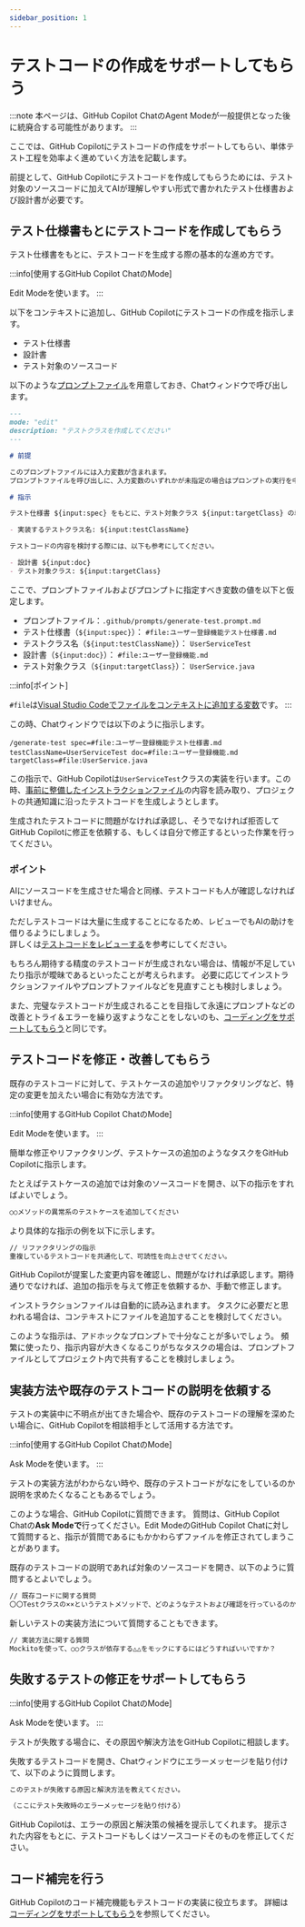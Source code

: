 ```yaml
---
sidebar_position: 1
---
```


# テストコードの作成をサポートしてもらう

:::note
本ページは、GitHub Copilot ChatのAgent Modeが一般提供となった後に統廃合する可能性があります。
:::

ここでは、GitHub Copilotにテストコードの作成をサポートしてもらい、単体テスト工程を効率よく進めていく方法を記載します。

前提として、GitHub Copilotにテストコードを作成してもらうためには、テスト対象のソースコードに加えてAIが理解しやすい形式で書かれたテスト仕様書および設計書が必要です。

## テスト仕様書もとにテストコードを作成してもらう

テスト仕様書をもとに、テストコードを生成する際の基本的な進め方です。

<!-- textlint-disable ja-technical-writing/ja-no-mixed-period -->
<!-- textlint-disable jtf-style/4.3.2.大かっこ［］ -->
:::info[使用するGitHub Copilot ChatのMode]
<!-- textlint-enable jtf-style/4.3.2.大かっこ［］ -->
<!-- textlint-enable ja-technical-writing/ja-no-mixed-period -->
Edit Modeを使います。
:::

以下をコンテキストに追加し、GitHub Copilotにテストコードの作成を指示します。

- テスト仕様書
- 設計書
- テスト対象のソースコード

以下のような[プロンプトファイル](../../ai-on-boarding/shared-instructions-prompts)を用意しておき、Chatウィンドウで呼び出します。

```markdown
---
mode: "edit"
description: "テストクラスを作成してください"
---

# 前提

このプロンプトファイルには入力変数が含まれます。
プロンプトファイルを呼び出しに、入力変数のいずれかが未指定の場合はプロンプトの実行を中止し、ユーザーに入力変数の指定を指示してください。

# 指示

テスト仕様書 ${input:spec} をもとに、テスト対象クラス ${input:targetClass} の単体テストクラスを作成してください。

- 実装するテストクラス名: ${input:testClassName}

テストコードの内容を検討する際には、以下も参考にしてください。

- 設計書 ${input:doc}
- テスト対象クラス: ${input:targetClass}
```

ここで、プロンプトファイルおよびプロンプトに指定すべき変数の値を以下と仮定します。

- プロンプトファイル：`.github/prompts/generate-test.prompt.md`
- テスト仕様書（`${input:spec}`）： `#file:ユーザー登録機能テスト仕様書.md`
- テストクラス名（`${input:testClassName}`）： `UserServiceTest`
- 設計書（`${input:doc}`）： `#file:ユーザー登録機能.md`
- テスト対象クラス（`${input:targetClass}`）： `UserService.java`

<!-- textlint-disable ja-technical-writing/ja-no-mixed-period -->
<!-- textlint-disable jtf-style/4.3.2.大かっこ［］ -->
:::info[ポイント]
<!-- textlint-enable jtf-style/4.3.2.大かっこ［］ -->
<!-- textlint-enable ja-technical-writing/ja-no-mixed-period -->
`#file`は[Visual Studio Codeでファイルをコンテキストに追加する変数](https://code.visualstudio.com/docs/copilot/reference/copilot-vscode-features)です。
:::

この時、Chatウィンドウでは以下のように指示します。

```shell
/generate-test spec=#file:ユーザー登録機能テスト仕様書.md testClassName=UserServiceTest doc=#file:ユーザー登録機能.md targetClass=#file:UserService.java
```

この指示で、GitHub Copilotは`UserServiceTest`クラスの実装を行います。この時、[事前に整備したインストラクションファイル](../../ai-on-boarding/files-to-be-maintained)の内容を読み取り、プロジェクトの共通知識に沿ったテストコードを生成しようとします。

生成されたテストコードに問題がなければ承認し、そうでなければ拒否してGitHub Copilotに修正を依頼する、もしくは自分で修正するといった作業を行ってください。

### ポイント

AIにソースコードを生成させた場合と同様、テストコードも人が確認しなければいけません。

ただしテストコードは大量に生成することになるため、レビューでもAIの助けを借りるようにしましょう。  
詳しくは[テストコードをレビューする](../test-code-review)を参考にしてください。

もちろん期待する精度のテストコードが生成されない場合は、情報が不足していたり指示が曖昧であるといったことが考えられます。
必要に応じてインストラクションファイルやプロンプトファイルなどを見直すことも検討しましょう。

また、完璧なテストコードが生成されることを目指して永遠にプロンプトなどの改善とトライ＆エラーを繰り返すようなことをしないのも、[コーディングをサポートしてもらう](../../programming/coding)と同じです。

## テストコードを修正・改善してもらう

既存のテストコードに対して、テストケースの追加やリファクタリングなど、特定の変更を加えたい場合に有効な方法です。

<!-- textlint-disable ja-technical-writing/ja-no-mixed-period -->
<!-- textlint-disable jtf-style/4.3.2.大かっこ［］ -->
:::info[使用するGitHub Copilot ChatのMode]
<!-- textlint-enable jtf-style/4.3.2.大かっこ［］ -->
<!-- textlint-enable ja-technical-writing/ja-no-mixed-period -->
Edit Modeを使います。
:::

簡単な修正やリファクタリング、テストケースの追加のようなタスクをGitHub Copilotに指示します。

たとえばテストケースの追加では対象のソースコードを開き、以下の指示をすればよいでしょう。

```markdown
○○メソッドの異常系のテストケースを追加してください
```

より具体的な指示の例を以下に示します。

```markdown
// リファクタリングの指示
重複しているテストコードを共通化して、可読性を向上させてください。
```

GitHub Copilotが提案した変更内容を確認し、問題がなければ承認します。期待通りでなければ、追加の指示を与えて修正を依頼するか、手動で修正します。

インストラクションファイルは自動的に読み込まれます。
タスクに必要だと思われる場合は、コンテキストにファイルを追加することを検討してください。

このような指示は、アドホックなプロンプトで十分なことが多いでしょう。
頻繁に使ったり、指示内容が大きくなるこりがちなタスクの場合は、プロンプトファイルとしてプロジェクト内で共有することを検討しましょう。

## 実装方法や既存のテストコードの説明を依頼する

テストの実装中に不明点が出てきた場合や、既存のテストコードの理解を深めたい場合に、GitHub Copilotを相談相手として活用する方法です。

<!-- textlint-disable ja-technical-writing/ja-no-mixed-period -->
<!-- textlint-disable jtf-style/4.3.2.大かっこ［］ -->
:::info[使用するGitHub Copilot ChatのMode]
<!-- textlint-enable jtf-style/4.3.2.大かっこ［］ -->
<!-- textlint-enable ja-technical-writing/ja-no-mixed-period -->
Ask Modeを使います。
:::

テストの実装方法がわからない時や、既存のテストコードがなにをしているのか説明を求めたくなることもあるでしょう。

このような場合、GitHub Copilotに質問できます。
質問は、GitHub Copilot Chatの**Ask Modeで**行ってください。Edit ModeのGitHub Copilot Chatに対して質問すると、指示が質問であるにもかかわらずファイルを修正されてしまうことがあります。

既存のテストコードの説明であれば対象のソースコードを開き、以下のように質問するとよいでしょう。

```markdown
// 既存コードに関する質問
〇〇Testクラスの××というテストメソッドで、どのようなテストおよび確認を行っているのか説明してください
```

新しいテストの実装方法について質問することもできます。

```markdown
// 実装方法に関する質問
Mockitoを使って、○○クラスが依存する△△をモックにするにはどうすればいいですか？
```

## 失敗するテストの修正をサポートしてもらう

<!-- textlint-disable ja-technical-writing/ja-no-mixed-period -->
<!-- textlint-disable jtf-style/4.3.2.大かっこ［］ -->
:::info[使用するGitHub Copilot ChatのMode]
<!-- textlint-enable jtf-style/4.3.2.大かっこ［］ -->
<!-- textlint-enable ja-technical-writing/ja-no-mixed-period -->
Ask Modeを使います。
:::

テストが失敗する場合に、その原因や解決方法をGitHub Copilotに相談します。

失敗するテストコードを開き、Chatウィンドウにエラーメッセージを貼り付けて、以下のように質問します。

```markdown
このテストが失敗する原因と解決方法を教えてください。

（ここにテスト失敗時のエラーメッセージを貼り付ける）
```

GitHub Copilotは、エラーの原因と解決策の候補を提示してくれます。
提示された内容をもとに、テストコードもしくはソースコードそのものを修正してください。

## コード補完を行う

GitHub Copilotのコード補完機能もテストコードの実装に役立ちます。
詳細は[コーディングをサポートしてもらう](../programming/coding)を参照してください。
